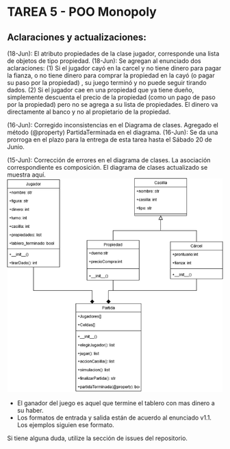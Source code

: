 # TAREA 5 - POO Monopoly

## Aclaraciones y actualizaciones:
(18-Jun): El atributo propiedades de la clase jugador, corresponde una lista de objetos de tipo propiedad.
(18-Jun): Se agregan al enunciado dos aclaraciones: (1) Si el jugador cayó en la carcel y no tiene dinero para pagar la fianza, o no tiene dinero para comprar la propiedad en la cayó (o pagar su paso por la propiedad) , su juego terminó y no puede seguir tirando dados. (2) Si el jugador cae en una propiedad que ya tiene dueño, simplemente descuenta el precio de la propiedad (como un pago de paso por la propiedad) pero no se agrega a su lista de propiedades. El dinero va directamente al banco y no al propietario de la propiedad.

(16-Jun): Corregido inconsistencias en el Diagrama de clases. Agregado el método (@property) PartidaTerminada en el diagrama.
(16-Jun): Se da una prorroga en el plazo para la entrega de esta tarea hasta el Sábado 20 de Junio.

(15-Jun): Corrección de errores en el diagrama de clases. La asociación correspondiente es composición. El diagrama de clases actualizado se muestra aquí.
![Diagrama de clases](/Tarea5/img/d1.png)


- El ganador del juego es aquel que termine el tablero con mas dinero a su haber.
- Los formatos de entrada y salida están de acuerdo al enunciado v1.1. Los ejemplos siguien ese formato.

Si tiene alguna duda, utilize la sección de issues del repositorio.
